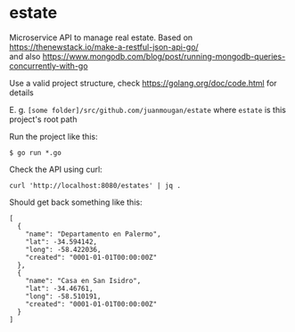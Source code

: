 # estate
Microservice API to manage real estate. Based on https://thenewstack.io/make-a-restful-json-api-go/  
and also https://www.mongodb.com/blog/post/running-mongodb-queries-concurrently-with-go

Use a valid project structure, check https://golang.org/doc/code.html for details

E. g. `[some folder]/src/github.com/juanmougan/estate` where `estate` is this project's root path

Run the project like this:

    $ go run *.go

Check the API using curl:

    curl 'http://localhost:8080/estates' | jq .

Should get back something like this:

    [
      {
        "name": "Departamento en Palermo",
        "lat": -34.594142,
        "long": -58.422036,
        "created": "0001-01-01T00:00:00Z"
      },
      {
        "name": "Casa en San Isidro",
        "lat": -34.46761,
        "long": -58.510191,
        "created": "0001-01-01T00:00:00Z"
      }
    ]
